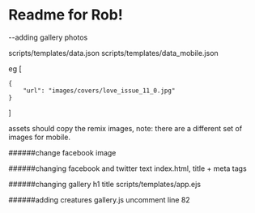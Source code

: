 # Readme for Rob!


--adding gallery photos

scripts/templates/data.json
scripts/templates/data_mobile.json

eg
[

    {
        "url": "images/covers/love_issue_11_0.jpg"
    }
]

assets should copy the remix images, note: there are a different set of images for mobile.

######change facebook image


######changing facebook and twitter text
index.html, title + meta tags

######changing gallery h1 title
scripts/templates/app.ejs

######adding creatures
gallery.js uncomment line 82





